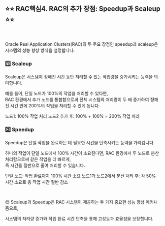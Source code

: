 ## ⭐⭐ RAC핵심4. RAC의 추가 장점: Speedup과 Scaleup ⭐⭐  
  &nbsp;

Oracle Real Application Clusters(RAC)의 두 주요 장점인 speedup과 scaleup은 시스템의 성능 향상 방식을 설명합니다.

### 1️⃣ Scaleup  


Scaleup은 시스템이 정해진 시간 동안 처리할 수 있는 작업량을 증가시키는 능력을 의미합니다.  

예를 들어, 단일 노드가 100%의 작업을 처리할 수 있다면,  
RAC 환경에서 추가 노드를 통합함으로써 전체 시스템의 처리량이 두 배 증가하여 정해진 시간 안에 200%의 작업을 처리할 수 있게 됩니다.

노드1: 100% 작업 처리
노드2 추가 후: 100% + 100% = 200% 작업 처리

### 2️⃣ Speedup  


Speedup은 단일 작업을 완료하는 데 필요한 시간을 단축시키는 능력을 가리킵니다.  

하나의 작업이 단일 노드에서 100% 시간이 소요된다면, 
RAC 환경에서 두 노드로 분산 처리함으로써 같은 작업을 더 빠르게,  
즉 시간을 절반으로 줄여 처리할 수 있습니다.

단일 노드: 작업 완료까지 100% 시간 소요
노드1과 노드2에서 분산 처리 후: 각 50% 시간 소요로 총 작업 시간 절반 감소  

  &nbsp;
  &nbsp;


😊 Scaleup과 Speedup은 RAC 시스템이 제공하는 두 가지 중요한 성능 향상 메커니즘으로,  

   시스템의 처리량 증가와 작업 완료 시간 단축을 통해 고성능과 효율성을 보장합니다.
